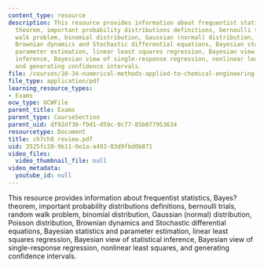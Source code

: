 ```yaml
---
content_type: resource
description: This resource provides information about frequentist statistics, Bayes?
  theorem, important probability distributions definitions, bernoulli trials, random
  walk problem, binomial distribution, Gaussian (normal) distribution, Poisson distribution,
  Brownian dynamics and Stochastic differential equations, Bayesian statistics and
  parameter estimation, linear least squares regression, Bayesian view of statistical
  inference, Bayesian view of single-response regression, nonlinear least squares,
  and generating confidence intervals.
file: /courses/10-34-numerical-methods-applied-to-chemical-engineering-fall-2005/3525fc209b110e1aa49303d9fbd0b871_ch7ch8_review.pdf
file_type: application/pdf
learning_resource_types:
- Exams
ocw_type: OCWFile
parent_title: Exams
parent_type: CourseSection
parent_uid: df92df30-f9d1-d59c-9c77-85b077953634
resourcetype: Document
title: ch7ch8_review.pdf
uid: 3525fc20-9b11-0e1a-a493-03d9fbd0b871
video_files:
  video_thumbnail_file: null
video_metadata:
  youtube_id: null
---
```

This resource provides information about frequentist statistics, Bayes? theorem, important probability distributions definitions, bernoulli trials, random walk problem, binomial distribution, Gaussian (normal) distribution, Poisson distribution, Brownian dynamics and Stochastic differential equations, Bayesian statistics and parameter estimation, linear least squares regression, Bayesian view of statistical inference, Bayesian view of single-response regression, nonlinear least squares, and generating confidence intervals.

